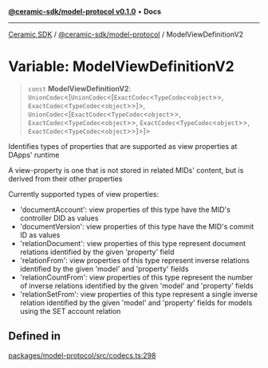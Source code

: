 [**@ceramic-sdk/model-protocol v0.1.0**](../README.md) • **Docs**

***

[Ceramic SDK](../../../README.md) / [@ceramic-sdk/model-protocol](../README.md) / ModelViewDefinitionV2

# Variable: ModelViewDefinitionV2

> `const` **ModelViewDefinitionV2**: `UnionCodec`\<[`UnionCodec`\<[`ExactCodec`\<`TypeCodec`\<`object`\>\>, `ExactCodec`\<`TypeCodec`\<`object`\>\>]\>, `UnionCodec`\<[`ExactCodec`\<`TypeCodec`\<`object`\>\>, `ExactCodec`\<`TypeCodec`\<`object`\>\>, `ExactCodec`\<`TypeCodec`\<`object`\>\>, `ExactCodec`\<`TypeCodec`\<`object`\>\>]\>]\>

Identifies types of properties that are supported as view properties at DApps' runtime

A view-property is one that is not stored in related MIDs' content, but is derived from their other properties

Currently supported types of view properties:
- 'documentAccount': view properties of this type have the MID's controller DID as values
- 'documentVersion': view properties of this type have the MID's commit ID as values
- 'relationDocument': view properties of this type represent document relations identified by the given 'property' field
- 'relationFrom': view properties of this type represent inverse relations identified by the given 'model' and 'property' fields
- 'relationCountFrom': view properties of this type represent the number of inverse relations identified by the given 'model' and 'property' fields
- 'relationSetFrom': view properties of this type represent a single inverse relation identified by the given 'model' and 'property' fields for models using the SET account relation

## Defined in

[packages/model-protocol/src/codecs.ts:298](https://github.com/ceramicstudio/ceramic-sdk/blob/2df74ee449b4c48a3a1f531066c64854fe2dc5dd/packages/model-protocol/src/codecs.ts#L298)

